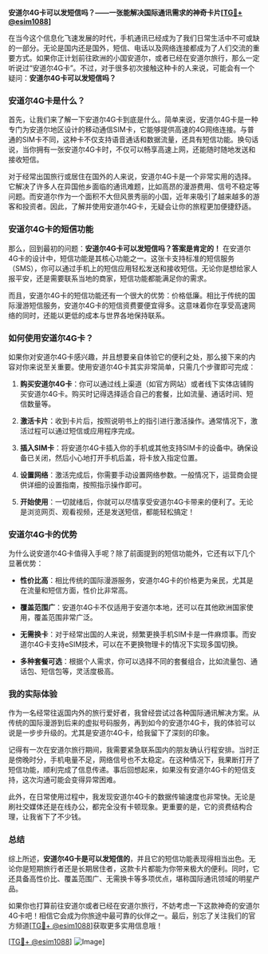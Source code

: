 **安道尔4G卡可以发短信吗？——一张能解决国际通讯需求的神奇卡片[[TG💪+ @esim1088](https://t.me/s/esim1088)]**

在当今这个信息化飞速发展的时代，手机通讯已经成为了我们日常生活中不可或缺的一部分。无论是国内还是国外，短信、电话以及网络连接都成为了人们交流的重要方式。如果你正计划前往欧洲的小国安道尔，或者已经在安道尔旅行，那么一定听说过“安道尔4G卡”。不过，对于很多初次接触这种卡的人来说，可能会有一个疑问：**安道尔4G卡可以发短信吗？**

### 安道尔4G卡是什么？

首先，让我们来了解一下安道尔4G卡到底是什么。简单来说，安道尔4G卡是一种专门为安道尔地区设计的移动通信SIM卡，它能够提供高速的4G网络连接。与普通的SIM卡不同，这种卡不仅支持语音通话和数据流量，还具有短信功能。换句话说，当你拥有一张安道尔4G卡时，不仅可以畅享高速上网，还能随时随地发送和接收短信。

对于经常出国旅行或居住在国外的人来说，安道尔4G卡是一个非常实用的选择。它解决了许多人在异国他乡面临的通讯难题，比如高昂的漫游费用、信号不稳定等问题。而安道尔作为一个面积不大但风景秀丽的小国，近年来吸引了越来越多的游客和投资者。因此，了解并使用安道尔4G卡，无疑会让你的旅程更加便捷舒适。

### 安道尔4G卡的短信功能

那么，回到最初的问题：**安道尔4G卡可以发短信吗？答案是肯定的！** 在安道尔4G卡的设计中，短信功能是其核心功能之一。这张卡支持标准的短信服务（SMS），你可以通过手机上的短信应用轻松发送和接收短信。无论你是想给家人报平安，还是需要联系当地的商家，短信功能都能满足你的需求。

而且，安道尔4G卡的短信功能还有一个很大的优势：价格低廉。相比于传统的国际漫游短信服务，安道尔4G卡的短信资费要便宜得多。这意味着你在享受高速网络的同时，还能以更低的成本与世界各地保持联系。

### 如何使用安道尔4G卡？

如果你对安道尔4G卡感兴趣，并且想要亲自体验它的便利之处，那么接下来的内容对你来说至关重要。使用安道尔4G卡其实非常简单，只需几个步骤即可完成：

1. **购买安道尔4G卡**：你可以通过线上渠道（如官方网站）或者线下实体店铺购买安道尔4G卡。购买时记得选择适合自己的套餐，比如流量、通话时间、短信数量等。
   
2. **激活卡片**：收到卡片后，按照说明书上的指引进行激活操作。通常情况下，激活过程可以通过短信或应用程序完成。

3. **插入SIM卡**：将安道尔4G卡插入你的手机或其他支持SIM卡的设备中。确保设备已关闭，然后小心地打开手机后盖，将卡放入指定位置。

4. **设置网络**：激活完成后，你需要手动设置网络参数。一般情况下，运营商会提供详细的设置指南，按照指示操作即可。

5. **开始使用**：一切就绪后，你就可以尽情享受安道尔4G卡带来的便利了。无论是浏览网页、观看视频，还是发送短信，都能轻松搞定！

### 安道尔4G卡的优势

为什么说安道尔4G卡值得入手呢？除了前面提到的短信功能外，它还有以下几个显著优势：

- **性价比高**：相比传统的国际漫游服务，安道尔4G卡的价格更为亲民，尤其是在流量和短信方面，性价比非常高。
  
- **覆盖范围广**：安道尔4G卡不仅适用于安道尔本地，还可以在其他欧洲国家使用，覆盖范围非常广泛。

- **无需换卡**：对于经常出国的人来说，频繁更换手机SIM卡是一件麻烦事。而安道尔4G卡支持eSIM技术，可以在不更换物理卡的情况下实现多国切换。

- **多种套餐可选**：根据个人需求，你可以选择不同的套餐组合，比如流量包、通话包、短信包等，灵活度极高。

### 我的实际体验

作为一名经常往返国内外的旅行爱好者，我曾经尝试过各种国际通讯解决方案。从传统的国际漫游到后来的虚拟号码服务，再到如今的安道尔4G卡，我的体验可以说是一步步升级的。尤其是安道尔4G卡，给我留下了深刻的印象。

记得有一次在安道尔旅行期间，我需要紧急联系国内的朋友确认行程安排。当时正是傍晚时分，手机电量不足，网络信号也不太稳定。在这种情况下，我果断打开了短信功能，顺利完成了信息传递。事后回想起来，如果没有安道尔4G卡的短信支持，这次沟通可能会变得异常困难。

此外，在日常使用过程中，我发现安道尔4G卡的数据传输速度也非常快。无论是刷社交媒体还是在线办公，都完全没有卡顿现象。更重要的是，它的资费结构合理，让我省下了不少钱。

### 总结

综上所述，**安道尔4G卡是可以发短信的**，并且它的短信功能表现得相当出色。无论你是短期旅行者还是长期居住者，这款卡片都能为你带来极大的便利。同时，它还具备高性价比、覆盖范围广、无需换卡等多项优点，堪称国际通讯领域的明星产品。

如果你也打算前往安道尔或者已经在安道尔旅行，不妨考虑一下这款神奇的安道尔4G卡吧！相信它会成为你旅途中最可靠的伙伴之一。最后，别忘了关注我们的官方频道[[TG💪+ @esim1088](https://t.me/s/esim1088)]获取更多实用信息哦！

[[TG💪+ @esim1088](https://t.me/s/esim1088)] ![Image](https://i.postimg.cc/4NQfJmqS/Snipaste-2025-05-13-00-14-12.png)]
